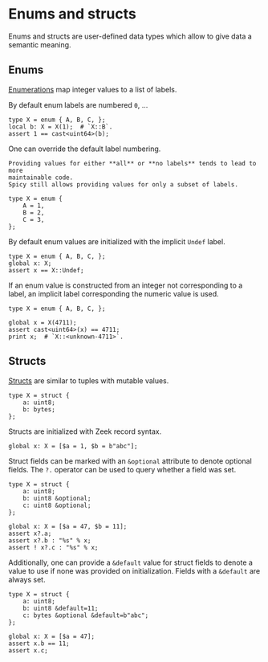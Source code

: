 # Enums and structs

Enums and structs are user-defined data types which allow to give data a
semantic meaning.

## Enums

[Enumerations](https://docs.zeek.org/projects/spicy/en/latest/programming/language/types.html#enum)
map integer values to a list of labels.

By default enum labels are numbered `0`, ...

```spicy
type X = enum { A, B, C, };
local b: X = X(1);  # `X::B`.
assert 1 == cast<uint64>(b);
```

One can override the default label numbering.

```admonish note
Providing values for either **all** or **no labels** tends to lead to more
maintainable code.
Spicy still allows providing values for only a subset of labels.
```

```spicy
type X = enum {
    A = 1,
    B = 2,
    C = 3,
};
```

By default enum values are initialized with the implicit `Undef` label.

```spicy
type X = enum { A, B, C, };
global x: X;
assert x == X::Undef;
```

If an enum value is constructed from an integer not corresponding to a label,
an implicit label corresponding the numeric value is used.

```spicy
type X = enum { A, B, C, };

global x = X(4711);
assert cast<uint64>(x) == 4711;
print x;  # `X::<unknown-4711>`.
```

## Structs

[Structs](https://docs.zeek.org/projects/spicy/en/latest/programming/language/types.html#struct)
are similar to tuples with mutable values.

```spicy
type X = struct {
    a: uint8;
    b: bytes;
};
```

Structs are initialized with Zeek record syntax.

```spicy
global x: X = [$a = 1, $b = b"abc"];
```

Struct fields can be marked with an `&optional` attribute to denote optional
fields. The `?.` operator can be used to query whether a field was set.

```spicy
type X = struct {
    a: uint8;
    b: uint8 &optional;
    c: uint8 &optional;
};

global x: X = [$a = 47, $b = 11];
assert x?.a;
assert x?.b : "%s" % x;
assert ! x?.c : "%s" % x;
```

Additionally, one can provide a `&default` value for struct fields to denote a
value to use if none was provided on initialization. Fields with a `&default`
are always set.

```spicy
type X = struct {
    a: uint8;
    b: uint8 &default=11;
    c: bytes &optional &default=b"abc";
};

global x: X = [$a = 47];
assert x.b == 11;
assert x.c;
```
